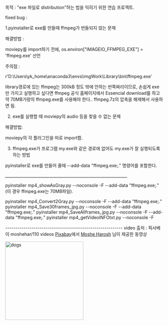 목적 : "exe 파일로 distribution"하는 법을 익히기 위한 연습 프로젝트.

fixed bug : 

1.pyinstaller로 exe를 만들때 ffmpeg가 번들되지 않는 문제

해결방법 : 

moviepy를 import하기 전에, os.environ["IMAGEIO_FFMPEG_EXE"] = 'ffmpeg.exe' 선언

주의점 : 

r'D:\Users\yk_home\anaconda3\envs\imgWork\Library\bin\ffmpeg.exe'

library경로에 있는 ffmpeg는 300kB 정도 밖에 안하는 반쪽짜리이므로, 손쉽게 exe만 가지고 실행하고 싶다면
ffmpeg 공식 홈페이지에서 Essencial download를 하고 약 70MB가량의 ffmpeg.exe를 사용해야 한다..
ffmpeg.7z의 압축을 해제해서 사용하면 됨.

2. exe를 실행할 때 moviepy의 audio 등을 찾을 수 없는 문제

해결방법:

moviepy의 각 플러그인을 따로 import함.

3. ffmpeg.exe가 프로그램 my.exe와 같은 경로에 없어도 my.exe가 잘 실행되도록 하는 방법

pyinstaller로 exe를 만들어 줄때 --add-data "ffmpeg.exe;." 명령어를 포함한다.

*_____________________________________________________________*

pyinstaller mp4_showAsGray.py --noconsole -F --add-data "ffmpeg.exe;."
(이 경우 ffmpeg.exe는 70MB파일).

pyinstaller mp4_Convert2Gray.py --noconsole -F --add-data "ffmpeg.exe;."
pyinstaller mp4_Save30frames_jpg.py --noconsole -F --add-data "ffmpeg.exe;."
pyinstaller mp4_SaveAllframes_jpg.py --noconsole -F --add-data "ffmpeg.exe;."
pyinstaller mp4_getVideoINFOtxt.py --noconsole -F


*----------------------------------------------------------*
video 출처 :
픽사베이 moshehar/110 videos
<a href="https://pixabay.com/ko/?utm_source=link-attribution&amp;utm_medium=referral&amp;utm_campaign=image&amp;utm_content=15305">Pixabay</a>에서 <a href="https://pixabay.com/ko/users/moshehar-7046690/?utm_source=link-attribution&amp;utm_medium=referral&amp;utm_campaign=image&amp;utm_content=62487">Moshe Harosh</a> 님이 제공한 동영상


<img width="249" alt="dogs" src="https://user-images.githubusercontent.com/51065570/135828805-e9fe9f97-565a-469a-94a3-5b7f4a19fcdb.PNG">
